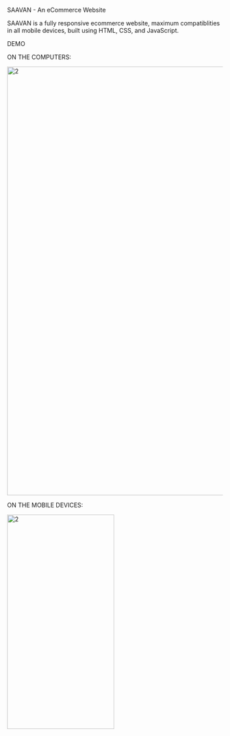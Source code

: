 SAAVAN - An eCommerce Website

SAAVAN is a fully responsive ecommerce website, maximum compatiblities in all mobile devices, built using HTML, CSS, and JavaScript.

DEMO 

ON THE COMPUTERS:

<img width="600" height="1000" alt="2" src="https://github.com/user-attachments/assets/af54b9f4-dcb6-4543-b578-45e952911f9c" />

ON THE MOBILE DEVICES:


<img width="250" height="500" alt="2" src="https://github.com/user-attachments/assets/dd6e8c5f-f4cb-4ee8-a9f8-45728c2cb293" />



